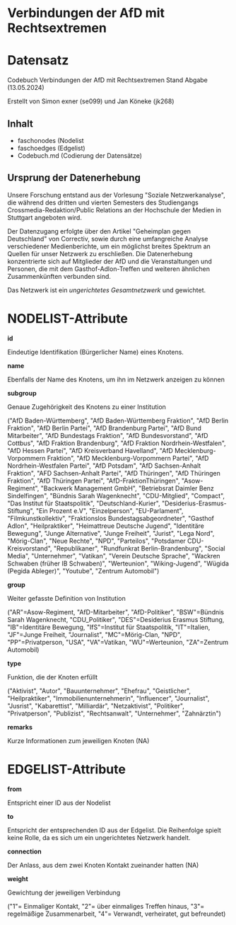 # Verbindungen der AfD mit Rechtsextremen
# Datensatz #
Codebuch Verbindungen der AfD mit Rechtsextremen Stand Abgabe (13.05.2024)

Erstellt von Simon exner (se099) und Jan Köneke (jk268)

## Inhalt
- faschonodes (Nodelist
- faschoedges (Edgelist)
- Codebuch.md (Codierung der Datensätze)

## Ursprung der Datenerhebung

Unsere Forschung entstand aus der Vorlesung "Soziale Netzwerkanalyse", die während des dritten und vierten Semesters des Studiengangs Crossmedia-Redaktion/Public Relations an der Hochschule der Medien in Stuttgart angeboten wird.

Der Datenzugang erfolgte über den Artikel "Geheimplan gegen Deutschland" von Correctiv, sowie durch eine umfangreiche Analyse verschiedener Medienberichte, um ein möglichst breites Spektrum an Quellen für unser Netzwerk zu erschließen. Die Datenerhebung konzentrierte sich auf Mitglieder der AfD und die Veranstaltungen und Personen, die mit dem Gasthof-Adlon-Treffen und weiteren ähnlichen Zusammenkünften verbunden sind.

Das Netzwerk ist ein *ungerichtetes Gesamtnetzwerk* und gewichtet.

# NODELIST-Attribute

**id** 
<p>Eindeutige Identifikation (Bürgerlicher Name) eines Knotens.

**name**
<p>Ebenfalls der Name des Knotens, um ihn im Netzwerk anzeigen zu können

**subgroup** 
<p>Genaue Zugehörigkeit des Knotens zu einer Institution 
<p>("AfD Baden-Württemberg", "AfD Baden-Württemberg Fraktion", "AfD Berlin Fraktion", "AfD Berlin Partei", "AfD Brandenburg Partei", "AfD Bund Mitarbeiter", "AfD Bundestags Fraktion", "AfD Bundesvorstand", "AfD Cottbus", "AfD Fraktion Brandenburg", "AfD Fraktion Nordrhein-Westfalen", "AfD Hessen Partei", "AfD Kreisverband Havelland", "AfD Mecklenburg-Vorpommern Fraktion", "AfD Mecklenburg-Vorpommern Partei", "AfD Nordrhein-Westfalen Partei", "AfD Potsdam", "AfD Sachsen-Anhalt Fraktion", "AFD Sachsen-Anhalt Partei", "AfD Thüringen", "AfD Thüringen Fraktion", "AfD Thüringen Partei", "AfD-FraktionThüringen", "Asow-Regiment", "Backwerk Management GmbH", "Betriebsrat Daimler Benz Sindelfingen", "Bündnis Sarah Wagenknecht", "CDU-Mitglied", "Compact", "Das Institut für Staatspolitik", "Deutschland-Kurier", "Desiderius-Erasmus-Stiftung", "Ein Prozent e.V", "Einzelperson", "EU-Parlament", "Filmkunstkollektiv", "Fraktionslos Bundestagsabgeordneter", "Gasthof Adlon", "Heilpraktiker", "Heimattreue Deutsche Jugend", "Identitäre Bewegung", "Junge Alternative", "Junge Freiheit", "Jurist", "Lega Nord", "Mörig-Clan", "Neue Rechte", "NPD", "Parteilos", "Potsdamer CDU-Kreisvorstand", "Republikaner", "Rundfunkrat Berlin-Brandenburg", "Social Media", "Unternehmer", "Vatikan", "Verein Deutsche Sprache", "Wackren Schwaben (früher IB Schwaben)", "Werteunion", "Wiking-Jugend", "Wügida (Pegida Ableger)", "Youtube", "Zentrum Automobil")

**group**
<p>Weiter gefasste Definition von Institution
<p>("AR"=Asow-Regiment, "AfD-Mitarbeiter", "AfD-Politiker", "BSW"=Bündnis Sarah Wagenknecht, "CDU_Politiker", "DES"=Desiderius Erasmus Stiftung, "IB"=Identitäre Bewegung, "IfS"=Institut für Staatspolitik, "IT"=Italien, "JF"=Junge Freiheit, "Journalist", "MC"=Mörig-Clan, "NPD", "PP"=Privatperson, "USA", "VA"=Vatikan, "WU"=Werteunion, "ZA"=Zentrum Automobil)

**type**
<p>Funktion, die der Knoten erfüllt
<p>("Aktivist", "Autor", "Bauunternehmer", "Ehefrau", "Geistlicher", "Heilpraktiker", "Immobilienunternehmerin", "Influencer", "Journalist", "Jusrist", "Kabarettist", "Milliardär", "Netzaktivist", "Politiker", "Privatperson", "Publizist", "Rechtsanwalt", "Unternehmer", "Zahnärztin")

**remarks**
<p>Kurze Informationen zum jeweiligen Knoten (NA)

# EDGELIST-Attribute

**from**
<p>Entspricht einer ID aus der Nodelist

**to**
<p>Entspricht der entsprechenden ID aus der Edgelist. Die Reihenfolge spielt keine Rolle, da es sich um ein ungerichtetes Netzwerk handelt.

**connection**
<p>Der Anlass, aus dem zwei Knoten Kontakt zueinander hatten (NA)

**weight**
<p>Gewichtung der jeweiligen Verbindung
<p>("1"= Einmaliger Kontakt, "2"= über einmaliges Treffen hinaus, "3"= regelmäßige Zusammenarbeit, "4"= Verwandt, verheiratet, gut befreundet)
